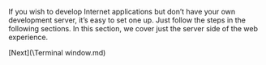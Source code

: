 If you wish to develop Internet applications but don’t have your own development server, it’s easy to set one up. Just follow the 
steps in the following sections.  In this section, we cover just the server side of the web experience.

[Next](\Terminal window.md)
